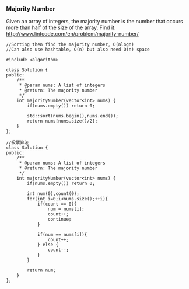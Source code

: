 ###  Majority Number
Given an array of integers, the majority number is the number that occurs more than half of the size of the array. Find it.
http://www.lintcode.com/en/problem/majority-number/

```
//Sorting then find the majority number, O(nlogn)
//Can also use hashtable, O(n) but also need O(n) space

#include <algorithm>

class Solution {
public:
    /**
     * @param nums: A list of integers
     * @return: The majority number
     */
    int majorityNumber(vector<int> nums) {
        if(nums.empty()) return 0;
        
        std::sort(nums.begin(),nums.end());
        return nums[nums.size()/2];
    }
};
```

```
//投票算法
class Solution {
public:
    /**
     * @param nums: A list of integers
     * @return: The majority number
     */
    int majorityNumber(vector<int> nums) {
        if(nums.empty()) return 0;
        
        int num(0),count(0);
        for(int i=0;i<nums.size();++i){
            if(count == 0){
                num = nums[i];
                count++;
                continue;
            }
            
            if(num == nums[i]){
                count++;
            } else {
                count--;
            }
        }
        
        return num;
    }
};

```